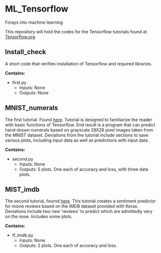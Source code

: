 # ML_Tensorflow
Forays into machine learning

This repository will hold the codes for the Tensorflow tutorials found at [Tensorflow.org](https://www.tensorflow.org/).

## Install_check

A short code that verifies installation of Tensorflow and required libraries.

**Contains:**

* first.py
   * Inputs: None
   * Outputs: None
  
 ## MNIST_numerals
 
 The first tutorial. Found [here](https://www.tensorflow.org/tutorials/quickstart/beginner). Tutorial is designed to familiarize the reader with basic functions of Tensorflow. End result is a program that can predict hand-drawn numerals based on grayscale 28X28 pixel images taken from the MNIST dataset. Deviations from the tutorial
 include sections to save various plots, including input data as well as predictions with input data. 
 
 **Contains:**
 * second.py
   * Inputs: None
   * Outputs: 5 plots. One each of accuracy and loss, with three data plots.
   

## MIST_imdb

The second tutorial, fournd [here](https://www.tensorflow.org/tutorials/keras/text_classification_with_hub). This tutorial creates a sentiment predictor for movie reviews based on the IMDB dataset provided with Keras. Deviations include two new 'reviews' to predict which are admittedly very on the nose. Includes some plots.

**Contains:**
* tf_imdb.py
  * Inputs: None
  * Outputs: 2 plots. One each of accuracy and loss.




  

